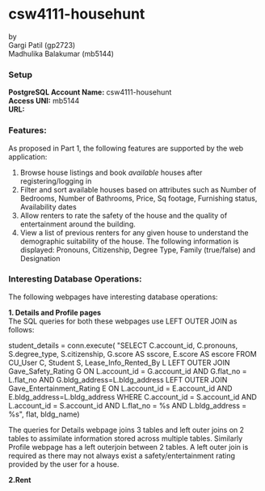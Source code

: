 # csw4111-househunt
by  
Gargi Patil (gp2723)  
Madhulika Balakumar (mb5144)  

### Setup
 **PostgreSQL Account Name:** csw4111-househunt  
 **Access UNI:**  mb5144  
 **URL:**  

### Features:

As proposed in Part 1, the following features are supported by the web application:

1. Browse house listings and book _available_ houses after registering/logging in
2. Filter and sort available houses based on attributes such as Number of Bedrooms, Number of Bathrooms, Price, Sq footage, Furnishing status, Availability dates 
3. Allow renters to rate the safety of the house and the quality of entertainment around the building.
4. View a list of previous renters for any given house to understand the demographic suitability of the house. The following information is displayed: Pronouns, Citizenship, Degree Type, Family (true/false) and Designation


### Interesting Database Operations:  
The following webpages have interesting database operations:  

 **1.  Details and Profile pages**  
   The SQL queries for both these webpages use LEFT OUTER JOIN as follows:

   student_details = conn.execute( "SELECT C.account_id, C.pronouns, S.degree_type, S.citizenship, G.score AS sscore, E.score AS escore FROM CU_User C, Student S, Lease_Info_Rented_By L LEFT OUTER JOIN Gave_Safety_Rating G ON L.account_id = G.account_id AND G.flat_no = L.flat_no AND G.bldg_address=L.bldg_address LEFT OUTER JOIN Gave_Entertainment_Rating E ON L.account_id = E.account_id AND E.bldg_address=L.bldg_address WHERE C.account_id = S.account_id AND L.account_id = S.account_id AND L.flat_no = %s AND L.bldg_address = %s", flat, bldg_name)

   The queries for Details webpage joins 3 tables and left outer joins on 2 tables to assimilate information stored across multiple tables. Similarly Profile webpage has a left outerjoin between 2 tables.  A left outer join is required as there may not always exist a safety/entertainment rating provided by the user for a house.

 **2.Rent**
